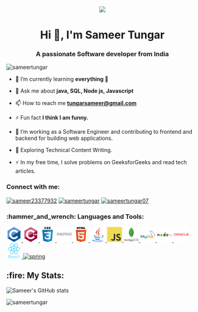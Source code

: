 <!--![MasterHead](https://github.com/SameerTungar/SameerTungar/blob/main/BG_image.jpg) -->
<div id="header" align="center">
  <img src="https://media.giphy.com/media/M9gbBd9nbDrOTu1Mqx/giphy.gif" width="100"/>
</div>


<h1 align="center">Hi 👋, I'm Sameer Tungar</h1>
<h3 align="center">A passionate Software developer from India</h3>

<p align="left"> <img src="https://komarev.com/ghpvc/?username=sameertungar&label=Profile%20views&color=0e75b6&style=flat" alt="sameertungar" /> </p>

- 🌱 I’m currently learning **everything 🤣**

- 💬 Ask me about **java, SQL, Node js, Javascript**

- 📫 How to reach me **tungarsameer@gmail.com**

- ⚡ Fun fact **I think I am funny.**

- :telescope: I’m working as a Software Engineer and contributing to frontend and backend for building web applications.

- :seedling: Exploring Technical Content Writing.

- :zap: In my free time, I solve problems on GeeksforGeeks and read tech articles.






<h3 align="left">Connect with me:</h3>
<p align="left">
<a href="https://twitter.com/sameer23377932" target="blank"><img align="center" src="https://raw.githubusercontent.com/rahuldkjain/github-profile-readme-generator/master/src/images/icons/Social/twitter.svg" alt="sameer23377932" height="30" width="40" /></a>
<a href="https://linkedin.com/in/sameertungar" target="blank"><img align="center" src="https://raw.githubusercontent.com/rahuldkjain/github-profile-readme-generator/master/src/images/icons/Social/linked-in-alt.svg" alt="sameertungar" height="30" width="40" /></a>
<a href="https://instagram.com/sameertungar07" target="blank"><img align="center" src="https://raw.githubusercontent.com/rahuldkjain/github-profile-readme-generator/master/src/images/icons/Social/instagram.svg" alt="sameertungar07" height="30" width="40" /></a>
</p>

<h3 align="left"> :hammer_and_wrench: Languages and Tools:</h3>
<p align="left"> <a href="https://www.cprogramming.com/" target="_blank" rel="noreferrer"> <img src="https://raw.githubusercontent.com/devicons/devicon/master/icons/c/c-original.svg" alt="c" width="40" height="40"/> </a> <a href="https://www.w3schools.com/cpp/" target="_blank" rel="noreferrer"> <img src="https://raw.githubusercontent.com/devicons/devicon/master/icons/cplusplus/cplusplus-original.svg" alt="cplusplus" width="40" height="40"/> </a> <a href="https://www.w3schools.com/css/" target="_blank" rel="noreferrer"> <img src="https://raw.githubusercontent.com/devicons/devicon/master/icons/css3/css3-original-wordmark.svg" alt="css3" width="40" height="40"/> </a> <a href="https://expressjs.com" target="_blank" rel="noreferrer"> <img src="https://raw.githubusercontent.com/devicons/devicon/master/icons/express/express-original-wordmark.svg" alt="express" width="40" height="40"/> </a> <a href="https://www.w3.org/html/" target="_blank" rel="noreferrer"> <img src="https://raw.githubusercontent.com/devicons/devicon/master/icons/html5/html5-original-wordmark.svg" alt="html5" width="40" height="40"/> </a> <a href="https://www.java.com" target="_blank" rel="noreferrer"> <img src="https://raw.githubusercontent.com/devicons/devicon/master/icons/java/java-original.svg" alt="java" width="40" height="40"/> </a> <a href="https://developer.mozilla.org/en-US/docs/Web/JavaScript" target="_blank" rel="noreferrer"> <img src="https://raw.githubusercontent.com/devicons/devicon/master/icons/javascript/javascript-original.svg" alt="javascript" width="40" height="40"/> </a> <a href="https://www.mongodb.com/" target="_blank" rel="noreferrer"> <img src="https://raw.githubusercontent.com/devicons/devicon/master/icons/mongodb/mongodb-original-wordmark.svg" alt="mongodb" width="40" height="40"/> </a> <a href="https://www.mysql.com/" target="_blank" rel="noreferrer"> <img src="https://raw.githubusercontent.com/devicons/devicon/master/icons/mysql/mysql-original-wordmark.svg" alt="mysql" width="40" height="40"/> </a> <a href="https://nodejs.org" target="_blank" rel="noreferrer"> <img src="https://raw.githubusercontent.com/devicons/devicon/master/icons/nodejs/nodejs-original-wordmark.svg" alt="nodejs" width="40" height="40"/> </a> <a href="https://www.oracle.com/" target="_blank" rel="noreferrer"> <img src="https://raw.githubusercontent.com/devicons/devicon/master/icons/oracle/oracle-original.svg" alt="oracle" width="40" height="40"/> </a> <a href="https://reactjs.org/" target="_blank" rel="noreferrer"> <img src="https://raw.githubusercontent.com/devicons/devicon/master/icons/react/react-original-wordmark.svg" alt="react" width="40" height="40"/> </a> <a href="https://spring.io/" target="_blank" rel="noreferrer"> <img src="https://www.vectorlogo.zone/logos/springio/springio-icon.svg" alt="spring" width="40" height="40"/> </a> </p>

<h2>:fire: My Stats: </h2>
<!--<p>&nbsp;<img align="center" src="https://github-readme-stats.vercel.app/api?username=sameertungar&show_icons=true&locale=en" alt="sameertungar" /></p> -->



<!-- [![GitHub Streak](http://github-readme-streak-stats.herokuapp.com?user=sameertungar&theme=dark&date_format=j%20M%5B%20Y%5D)](https://git.io/streak-stats) -->
 
 ![Sameer's GitHub stats](https://github-readme-stats.vercel.app/api?username=sameertungar&show_icons=true&theme=radical)
 
  <p><img align="left" src="https://github-readme-stats.vercel.app/api/top-langs?username=sameertungar&show_icons=true&locale=en&layout=compact" alt="sameertungar" /></p> 
